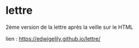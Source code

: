 # lettre
2ème version de la lettre après la veille sur le HTML

lien : https://edwigelily.github.io/lettre/
